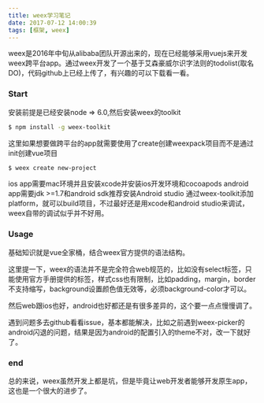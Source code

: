 ```yaml
---
title: weex学习笔记
date: 2017-07-12 14:00:39
tags: [框架, weex]
---
```

weex是2016年中旬从alibaba团队开源出来的，现在已经能够采用vuejs来开发weex跨平台app。通过weex开发了一个基于艾森豪威尔识字法则的todolist(取名DO)，代码github上已经上传了，有兴趣的可以下载看一看。
<!-- more -->
### Start
安装前提是已经安装node => 6.0,然后安装weex的toolkit

```bash
$ npm install -g weex-toolkit
```
这里如果想要做跨平台的app就需要使用了create创建weexpack项目而不是通过init创建vue项目
```bash
$ weex create new-project
```
ios app需要mac环境并且安装xcode并安装ios开发环境和cocoapods
android app需要jdk >=1.7和android sdk推荐安装Android studio
通过weex-toolkit添加platform，就可以build项目，不过最好还是用xcode和android studio来调试，weex自带的调试似乎并不好用。

### Usage
基础知识就是vue全家桶，结合weex官方提供的语法结构。

这里提一下，weex的语法并不是完全符合web规范的，比如没有select标签，只能使用官方手册提供的标签，样式css也有限制，比如padding，margin，border不支持缩写，background设置颜色值无效等，必须background-color才可以。

然后web跟ios也好，android也好都还是有很多差异的，这个要一点点慢慢调了。

遇到问题多去github看看issue，基本都能解决，比如之前遇到weex-picker的android闪退的问题，结果是因为android的配置引入的theme不对，改一下就好了。

### end
总的来说，weex虽然开发上都是坑，但是毕竟让web开发者能够开发原生app，这也是一个很大的进步了。